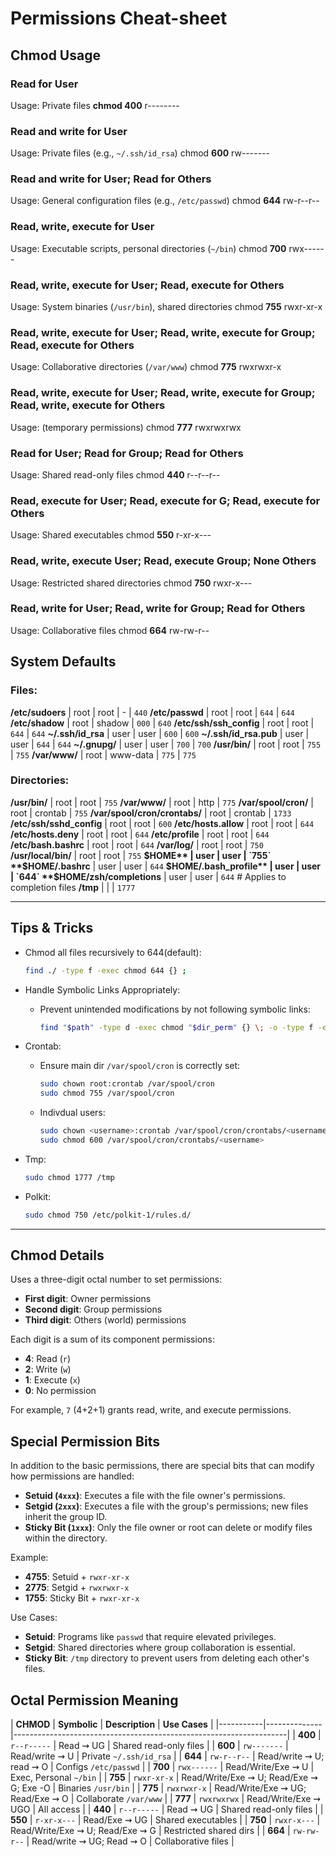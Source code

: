 # Permissions Cheat-sheet

## Chmod Usage

### Read for User
Usage: Private files
**chmod 400**  r--------

### Read and write for User
Usage: Private files (e.g., `~/.ssh/id_rsa`)
chmod **600**  rw-------

### Read and write for User; Read for Others
Usage: General configuration files (e.g., `/etc/passwd`)
chmod **644**  rw-r--r--

### Read, write, execute for User
Usage: Executable scripts, personal directories (`~/bin`)
chmod **700**  rwx------

### Read, write, execute for User; Read, execute for Others
Usage: System binaries (`/usr/bin`), shared directories
chmod **755**  rwxr-xr-x

### Read, write, execute for User; Read, write, execute for Group; Read, execute for Others
Usage: Collaborative directories (`/var/www`)
chmod **775**   rwxrwxr-x

### Read, write, execute for User; Read, write, execute for Group; Read, write, execute for Others
Usage: (temporary permissions)
chmod **777**   rwxrwxrwx

### Read for User; Read for Group; Read for Others
Usage: Shared read-only files
chmod **440**   r--r--r--

### Read, execute for User; Read, execute for G; Read, execute for Others
Usage: Shared executables
chmod **550**   r-xr-x---

### Read, write, execute User; Read, execute Group; None Others
Usage: Restricted shared directories
chmod **750**   rwxr-x---

### Read, write for User; Read, write for Group; Read for Others
Usage: Collaborative files
chmod **664**   rw-rw-r--

## System Defaults

### Files:

**/etc/sudoers**        | root      | root      | -        | `440`
**/etc/passwd**         | root      | root      | `644`      | `644`
**/etc/shadow**         | root      | shadow    | `000`      | `640`
**/etc/ssh/ssh_config** | root      | root      | `644`      | `644`
**~/.ssh/id_rsa**       | user      | user      | `600`      | `600`
**~/.ssh/id_rsa.pub**   | user      | user      | `644`      | `644`
**~/.gnupg/**           | user      | user      | `700`      | `700`
**/usr/bin/**           | root      | root      | `755`      | `755`
**/var/www/**           | root      | www-data  | `775`      | `775`

### Directories:

**/usr/bin/**                  | root      | root      | `755`
**/var/www/**                  | root      | http      | `775`
**/var/spool/cron/**           | root      | crontab   | `755`
**/var/spool/cron/crontabs/**  | root      | crontab   | `1733`
**/etc/ssh/sshd_config**       | root      | root      | `600`
**/etc/hosts.allow**           | root      | root      | `644`
**/etc/hosts.deny**            | root      | root      | `644`
**/etc/profile**               | root      | root      | `644`
**/etc/bash.bashrc**           | root      | root      | `644`
**/var/log/**                  | root      | root      | `750`
**/usr/local/bin/**            | root      | root      | `755`
**$HOME**                      | user      | user      | `755`
**$HOME/.bashrc**              | user      | user      | `644`
**$HOME/.bash_profile**        | user      | user      | `644`
**$HOME/zsh/completions**      | user      | user      | `644`    # Applies to completion files
**/tmp**                       |           |           | `1777`

---

## Tips & Tricks

- Chmod all files recursively to 644(default):

     ```bash
     find ./ -type f -exec chmod 644 {} ;
     ```

- Handle Symbolic Links Appropriately:

   - Prevent unintended modifications by not following symbolic links:

     ```bash
     find "$path" -type d -exec chmod "$dir_perm" {} \; -o -type f -exec chmod "$file_perm" {} \;
     ```

- Crontab:

   - Ensure main dir `/var/spool/cron` is correctly set:

     ```bash
     sudo chown root:crontab /var/spool/cron
     sudo chmod 755 /var/spool/cron
     ```

   - Indivdual users:

     ```bash
     sudo chown <username>:crontab /var/spool/cron/crontabs/<username>
     sudo chmod 600 /var/spool/cron/crontabs/<username>
     ```

- Tmp:

     ```bash
     sudo chmod 1777 /tmp
     ```

- Polkit:

     ```bash
     sudo chmod 750 /etc/polkit-1/rules.d/
     ```

---

## Chmod Details

Uses a three-digit octal number to set permissions:

- **First digit**: Owner permissions
- **Second digit**: Group permissions
- **Third digit**: Others (world) permissions

Each digit is a sum of its component permissions:

- **4**: Read (`r`)
- **2**: Write (`w`)
- **1**: Execute (`x`)
- **0**: No permission

For example, `7` (4+2+1) grants read, write, and execute permissions.

## Special Permission Bits

In addition to the basic permissions, there are special bits that can modify how permissions are handled:

- **Setuid (`4xxx`)**: Executes a file with the file owner's permissions.
- **Setgid (`2xxx`)**: Executes a file with the group's permissions; new files inherit the group ID.
- **Sticky Bit (`1xxx`)**: Only the file owner or root can delete or modify files within the directory.

Example:

- **4755**: Setuid + `rwxr-xr-x`
- **2775**: Setgid + `rwxrwxr-x`
- **1755**: Sticky Bit + `rwxr-xr-x`

Use Cases:

- **Setuid**: Programs like `passwd` that require elevated privileges.
- **Setgid**: Shared directories where group collaboration is essential.
- **Sticky Bit**: `/tmp` directory to prevent users from deleting each other's files.

## Octal Permission Meaning

| **CHMOD** | **Symbolic** |            **Description**               |    **Use Cases**        |
|-----------|--------------|--------------------------------------------------------------------|
| **400**   | `r--r-----`  | Read ⇝ UG                                | Shared read-only files  |
| **600**   | `rw-------`  | Read/write ⇝ U                           | Private `~/.ssh/id_rsa` |
| **644**   | `rw-r--r--`  | Read/write ⇝ U; read ⇝ O                 | Configs `/etc/passwd`   |
| **700**   | `rwx------`  | Read/Write/Exe ⇝ U                       | Exec,  Personal `~/bin` |
| **755**   | `rwxr-xr-x`  | Read/Write/Exe ⇝ U; Read/Exe ⇝ G; Exe -O | Binaries `/usr/bin`     |
| **775**   | `rwxrwxr-x`  | Read/Write/Exe ⇝ UG; Read/Exe ⇝ O        | Collaborate `/var/www`  |
| **777**   | `rwxrwxrwx`  | Read/Write/Exe ⇝ UGO                     | All access              |
| **440**   | `r--r-----`  | Read ⇝ UG                                | Shared read-only files  |
| **550**   | `r-xr-x---`  | Read/Exe ⇝ UG                            | Shared executables      |
| **750**   | `rwxr-x---`  | Read/Write/Exe ⇝ U; Read/Exe ⇝ G         | Restricted shared dirs  |
| **664**   | `rw-rw-r--`  | Read/write ⇝ UG; Read ⇝ O                | Collaborative files     |
